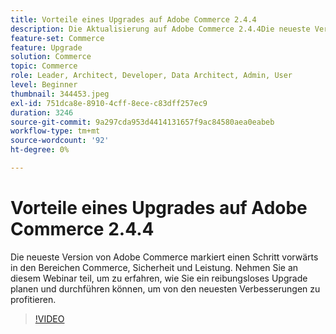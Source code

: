 ```yaml
---
title: Vorteile eines Upgrades auf Adobe Commerce 2.4.4
description: Die Aktualisierung auf Adobe Commerce 2.4.4Die neueste Version von Adobe Commerce stellt einen Fortschritt bei den Commerce-Funktionen, der Sicherheit und der Leistung dar. Nehmen Sie an diesem Webinar teil, um zu erfahren, wie Sie ein reibungsloses Upgrade planen und durchführen können, um von den neuesten Verbesserungen zu profitieren.
feature-set: Commerce
feature: Upgrade
solution: Commerce
topic: Commerce
role: Leader, Architect, Developer, Data Architect, Admin, User
level: Beginner
thumbnail: 344453.jpeg
exl-id: 751dca8e-8910-4cff-8ece-c83dff257ec9
duration: 3246
source-git-commit: 9a297cda953d4414131657f9ac84580aea0eabeb
workflow-type: tm+mt
source-wordcount: '92'
ht-degree: 0%

---
```


# Vorteile eines Upgrades auf Adobe Commerce 2.4.4

Die neueste Version von Adobe Commerce markiert einen Schritt vorwärts in den Bereichen Commerce, Sicherheit und Leistung. Nehmen Sie an diesem Webinar teil, um zu erfahren, wie Sie ein reibungsloses Upgrade planen und durchführen können, um von den neuesten Verbesserungen zu profitieren.

>[!VIDEO](https://video.tv.adobe.com/v/344453/?quality=12&learn=on)
